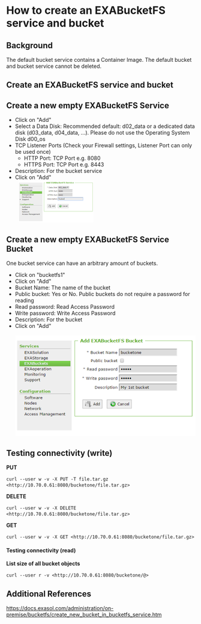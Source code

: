 # How to create an EXABucketFS service and bucket 
## Background

The default bucket service contains a Container Image. The default bucket and bucket service cannot be deleted.

## Create an EXABucketFS service and bucket

## Create a new empty EXABucketFS Service

* Click on "Add"
* Select a Data Disk: Recommended default: d02_data or a dedicated data disk (d03_data, d04_data, ...). Please do not use the Operating System Disk d00_os
* TCP Listener Ports (Check your Firewall settings, Listener Port can only be used once)
	+ HTTP Port: TCP Port e.g. 8080
	+ HTTPS Port: TCP Port e.g. 8443
* Description: For the bucket service
* Click on "Add"  
   ![](images/1.png)

## Create a new empty EXABucketFS Service Bucket

One bucket service can have an arbitrary amount of buckets.

* Click on "bucketfs1"
* Click on "Add"
* Bucket Name: The name of the bucket
* Public bucket: Yes or No. Public buckets do not require a password for reading
* Read password: Read Access Password
* Write password: Write Access Password
* Description: For the bucket
* Click on "Add"  
   ![](images/2.PNG)

## Testing connectivity (write)

**PUT**  
```
curl --user w -v -X PUT -T file.tar.gz <http://10.70.0.61:8080/bucketone/file.tar.gz>  
```
**DELETE**  
```
curl --user w -v -X DELETE <http://10.70.0.61:8080/bucketone/file.tar.gz>  
```
**GET**  
```
curl --user w -v -X GET <http://10.70.0.61:8080/bucketone/file.tar.gz>
```
#### Testing connectivity (read)

**List size of all bucket objects**  
```
curl --user r -v <http://10.70.0.61:8080/bucketone/@>
```
## Additional References

<https://docs.exasol.com/administration/on-premise/bucketfs/create_new_bucket_in_bucketfs_service.htm>

